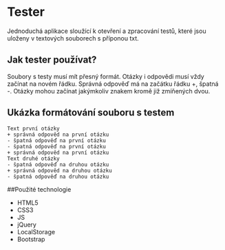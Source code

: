 # Tester

Jednoduchá aplikace sloužící k otevření a zpracování testů, které jsou uloženy v textových souborech s příponou txt. 

## Jak tester používat?
Soubory s testy musí mít přesný formát. Otázky i odpovědi musí vždy začínat na novém řádku. Správná odpověď má na začátku řádku +, špatná -. Otázky mohou začínat jakýmkoliv znakem kromě již zmíňených dvou.

## Ukázka formátování souboru s testem

    Text první otázky
    + správná odpověd na první otázku
    - špatná odpověď na první otázku
    - špatná odpověď na první otázku
    + správná odpověd na první otázku
    Text druhé otázky
    - špatná odpověď na druhou otázku
    + správná odpověd na druhou otázku
    - špatná odpověď na druhou otázku


##Použité technologie
*   HTML5
*   CSS3
*   JS
*   jQuery
*   LocalStorage
*   Bootstrap